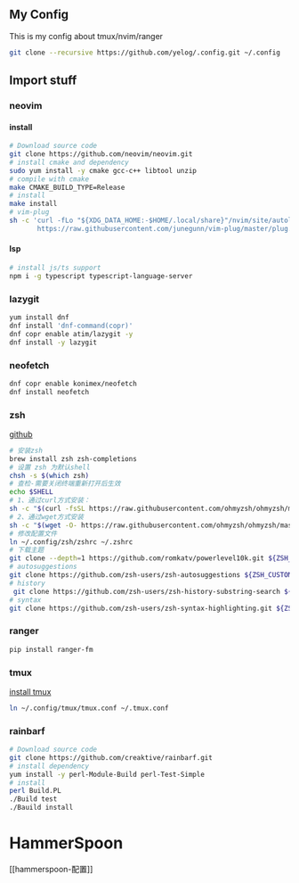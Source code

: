 ## My Config
This is my config about tmux/nvim/ranger

```bash
git clone --recursive https://github.com/yelog/.config.git ~/.config
```

## Import stuff

### neovim

#### install

```bash
# Download source code
git clone https://github.com/neovim/neovim.git
# install cmake and dependency
sudo yum install -y cmake gcc-c++ libtool unzip
# compile with cmake
make CMAKE_BUILD_TYPE=Release
# install
make install
# vim-plug
sh -c 'curl -fLo "${XDG_DATA_HOME:-$HOME/.local/share}"/nvim/site/autoload/plug.vim --create-dirs \
       https://raw.githubusercontent.com/junegunn/vim-plug/master/plug.vim'
```

#### lsp

```bash
# install js/ts support
npm i -g typescript typescript-language-server
```


### lazygit

```bash
yum install dnf
dnf install 'dnf-command(copr)'
dnf copr enable atim/lazygit -y
dnf install -y lazygit
```

### neofetch

```bash
dnf copr enable konimex/neofetch
dnf install neofetch
```

### zsh

[github](https://github.com/ohmyzsh/ohmyzsh.git)
```bash
# 安装zsh
brew install zsh zsh-completions
# 设置 zsh 为默认shell
chsh -s $(which zsh)
# 查检-需要关闭终端重新打开后生效
echo $SHELL
# 1、通过curl方式安装：
sh -c "$(curl -fsSL https://raw.githubusercontent.com/ohmyzsh/ohmyzsh/master/tools/install.sh)"
# 2、通过wget方式安装
sh -c "$(wget -O- https://raw.githubusercontent.com/ohmyzsh/ohmyzsh/master/tools/install.sh)"
# 修改配置文件
ln ~/.config/zsh/zshrc ~/.zshrc
# 下载主题
git clone --depth=1 https://github.com/romkatv/powerlevel10k.git ${ZSH_CUSTOM:-$HOME/.oh-my-zsh/custom}/themes/powerlevel10k
# autosuggestions
git clone https://github.com/zsh-users/zsh-autosuggestions ${ZSH_CUSTOM:-~/.oh-my-zsh/custom}/plugins/zsh-autosuggestions
# history
 git clone https://github.com/zsh-users/zsh-history-substring-search ${ZSH_CUSTOM:-~/.oh-my-zsh/custom}/plugins/zsh-history-substring-search
# syntax
git clone https://github.com/zsh-users/zsh-syntax-highlighting.git ${ZSH_CUSTOM:-~/.oh-my-zsh/custom}/plugins/zsh-syntax-highlighting
```

### ranger

```bash
pip install ranger-fm

```
### tmux

[install tmux](https://github.com/tmux/tmux/wiki/Installing)

```bash
ln ~/.config/tmux/tmux.conf ~/.tmux.conf
```

### rainbarf

```bash
# Download source code
git clone https://github.com/creaktive/rainbarf.git
# install dependency
yum install -y perl-Module-Build perl-Test-Simple
# install
perl Build.PL
./Build test
./Bauild install
```

# HammerSpoon

[[hammerspoon-配置]]

